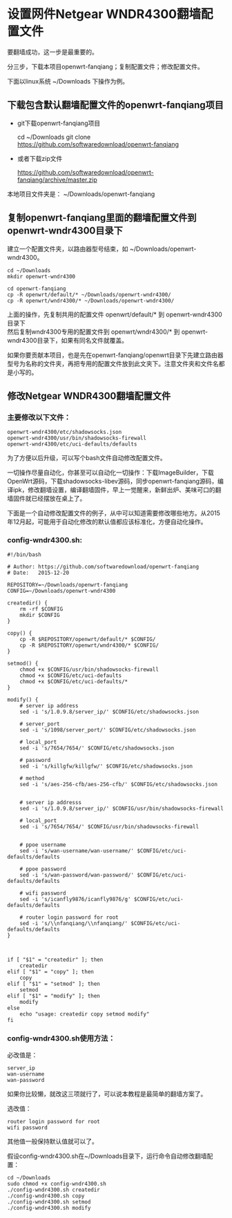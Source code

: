 设置网件Netgear WNDR4300翻墙配置文件
================================

要翻墙成功，这一步是最重要的。

分三步，下载本项目openwrt-fanqiang；复制配置文件；修改配置文件。

下面以linux系统 ~/Downloads 下操作为例。

## 下载包含默认翻墙配置文件的openwrt-fanqiang项目

* git下载openwrt-fanqiang项目

	cd ~/Downloads
	git clone https://github.com/softwaredownload/openwrt-fanqiang

* 或者下载zip文件

	https://github.com/softwaredownload/openwrt-fanqiang/archive/master.zip

本地项目文件夹是： ~/Downloads/openwrt-fanqiang

## 复制openwrt-fanqiang里面的翻墙配置文件到openwrt-wndr4300目录下

建立一个配置文件夹，以路由器型号结束，如 ~/Downloads/openwrt-wndr4300。

	cd ~/Downloads
	mkdir openwrt-wndr4300
	
	cd openwrt-fanqiang
	cp -R openwrt/default/* ~/Downloads/openwrt-wndr4300/
	cp -R openwrt/wndr4300/* ~/Downloads/openwrt-wndr4300/
	
上面的操作，先复制共用的配置文件 openwrt/default/* 到 openwrt-wndr4300目录下	
然后复制wndr4300专用的配置文件到 openwrt/wndr4300/* 到 openwrt-wndr4300目录下，如果有同名文件就覆盖。

如果你要贡献本项目，也是先在openwrt-fanqiang/openwrt目录下先建立路由器型号为名称的文件夹，再把专用的配置文件放到此文夹下。注意文件夹和文件名都是小写的。

## 修改Netgear WNDR4300翻墙配置文件


### 主要修改以下文件：

	openwrt-wndr4300/etc/shadowsocks.json
	openwrt-wndr4300/usr/bin/shadowsocks-firewall
	openwrt-wndr4300/etc/uci-defaults/defaults
	
为了方便以后升级，可以写个bash文件自动修改配置文件。

一切操作尽量自动化，你甚至可以自动化一切操作：下载ImageBuilder，下载OpenWrt源码，下载shadowsocks-libev源码，同步openwrt-fanqiang源码，编译ipk，修改翻墙设置，编译翻墙固件，早上一觉醒来，新鲜出炉、美味可口的翻墙固件就已经摆放在桌上了。

下面是一个自动修改配置文件的例子，从中可以知道需要修改哪些地方。从2015年12月起，可能用于自动化修改的默认值都应该标准化，方便自动化操作。

### config-wndr4300.sh:
	
	#!/bin/bash
	
	# Author: https://github.com/softwaredownload/openwrt-fanqiang
	# Date:   2015-12-20
	
	REPOSITORY=~/Downloads/openwrt-fanqiang
	CONFIG=~/Downloads/openwrt-wndr4300
	
	createdir() {
		rm -rf $CONFIG
		mkdir $CONFIG
	}
	
	copy() {
		cp -R $REPOSITORY/openwrt/default/* $CONFIG/
		cp -R $REPOSITORY/openwrt/wndr4300/* $CONFIG/
	}
	
	setmod() {
		chmod +x $CONFIG/usr/bin/shadowsocks-firewall
		chmod +x $CONFIG/etc/uci-defaults
		chmod +x $CONFIG/etc/uci-defaults/*
	}
	
	modify() {
		# server ip address
		sed -i 's/1.0.9.8/server_ip/' $CONFIG/etc/shadowsocks.json
	
		# server_port
		sed -i 's/1098/server_port/' $CONFIG/etc/shadowsocks.json
		
		# local_port
		sed -i 's/7654/7654/' $CONFIG/etc/shadowsocks.json
	
		# password
		sed -i 's/killgfw/killgfw/' $CONFIG/etc/shadowsocks.json
	
		# method
		sed -i 's/aes-256-cfb/aes-256-cfb/' $CONFIG/etc/shadowsocks.json
	
	
		# server ip addresss
		sed -i 's/1.0.9.8/server_ip/' $CONFIG/usr/bin/shadowsocks-firewall
	
		# local_port
		sed -i 's/7654/7654/' $CONFIG/usr/bin/shadowsocks-firewall
	
	
		# ppoe username
		sed -i 's/wan-username/wan-username/' $CONFIG/etc/uci-defaults/defaults
	
		# ppoe password
		sed -i 's/wan-password/wan-password/' $CONFIG/etc/uci-defaults/defaults
	
		# wifi password
		sed -i 's/icanfly9876/icanfly9876/g' $CONFIG/etc/uci-defaults/defaults
	
		# router login password for root
		sed -i 's/\\nfanqiang/\\nfanqiang/' $CONFIG/etc/uci-defaults/defaults
	}
	
	
	
	if [ "$1" = "createdir" ]; then
		createdir
	elif [ "$1" = "copy" ]; then
		copy
	elif [ "$1" = "setmod" ]; then
		setmod
	elif [ "$1" = "modify" ]; then
		modify
	else
	    echo "usage: createdir copy setmod modify"
	fi


### config-wndr4300.sh使用方法：

必改值是：

	server_ip
	wan-username
	wan-password

如果你比较懒，就改这三项就行了，可以说本教程是最简单的翻墙方案了。

选改值：
	
	router login password for root
	wifi password
	
其他值一般保持默认值就可以了。

假设config-wndr4300.sh在~/Downloads目录下，运行命令自动修改翻墙配置：

	cd ~/Downloads
	sudo chmod +x config-wndr4300.sh
	./config-wndr4300.sh createdir
	./config-wndr4300.sh copy
	./config-wndr4300.sh setmod
	./config-wndr4300.sh modify